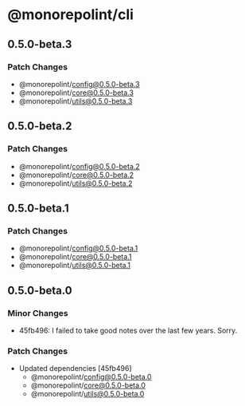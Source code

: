 # @monorepolint/cli

## 0.5.0-beta.3

### Patch Changes

- @monorepolint/config@0.5.0-beta.3
- @monorepolint/core@0.5.0-beta.3
- @monorepolint/utils@0.5.0-beta.3

## 0.5.0-beta.2

### Patch Changes

- @monorepolint/config@0.5.0-beta.2
- @monorepolint/core@0.5.0-beta.2
- @monorepolint/utils@0.5.0-beta.2

## 0.5.0-beta.1

### Patch Changes

- @monorepolint/config@0.5.0-beta.1
- @monorepolint/core@0.5.0-beta.1
- @monorepolint/utils@0.5.0-beta.1

## 0.5.0-beta.0

### Minor Changes

- 45fb496: I failed to take good notes over the last few years. Sorry.

### Patch Changes

- Updated dependencies [45fb496]
  - @monorepolint/config@0.5.0-beta.0
  - @monorepolint/core@0.5.0-beta.0
  - @monorepolint/utils@0.5.0-beta.0
